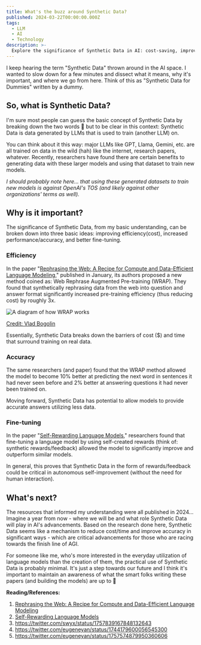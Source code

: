 ```yaml
---
title: What's the buzz around Synthetic Data?
published: 2024-03-22T00:00:00.000Z
tags:
  - LLM
  - AI
  - Technology
description: >-
  Explore the significance of Synthetic Data in AI: cost-saving, improved accuracy, and autonomous fine-tuning for the next leap in machine learning.
---
```

I keep hearing the term "Synthetic Data" thrown around in the AI space. I wanted to slow down for a few minutes and dissect what it means, why it's important, and where we go from here. Think of this as "Synthetic Data for Dummies" written by a dummy.

## So, what is Synthetic Data?
I'm sure most people can guess the basic concept of Synthetic Data by breaking down the two words 🙂 but to be clear in this context: Synthetic Data is data generated by LLMs that is used to train (another LLM) on.

You can think about it this way: major LLMs like GPT, Llama, Gemini, etc. are all trained on data in the wild (hah) like the internet, research papers, whatever. Recently, researchers have found there are certain benefits to generating data with these larger models and using that dataset to train new models.

*I should probably note here... that using these generated datasets to train new models is against OpenAI's TOS (and likely against other organizations' terms as well).*

## Why is it important?
The significance of Synthetic Data, from my basic understanding, can be broken down into three basic ideas: improving efficiency(cost), increased performance/accuracy, and better fine-tuning.
### Efficiency
In the paper "[Rephrasing the Web: A Recipe for Compute and Data-Efficient Language Modeling](https://arxiv.org/abs/2401.16380)," published in January, its authors proposed a new method coined as: Web Rephrase Augmented Pre-training (WRAP).  They found that synthetically rephrasing data from the web into question and answer format significantly increased pre-training efficiency (thus reducing cost) by roughly 3x.

![A diagram of how WRAP works](/images/WRAP_Image.png)
<p class="-mt-8"><a href="https://huggingface.co/blog/vladbogo/rephrasing-the-web">Credit: Vlad Bogolin</a></p>

Essentially, Synthetic Data breaks down the barriers of cost ($) and time that surround training on real data.
### Accuracy
The same researchers (and paper) found that the WRAP method allowed the model to become 10% better at predicting the next word in sentences it had never seen before and 2% better at answering questions it had never been trained on.

Moving forward, Synthetic Data has potential to allow models to provide accurate answers utilizing less data.
### Fine-tuning
In the paper "[Self-Rewarding Language Models](https://arxiv.org/abs/2401.10020)," researchers found that fine-tuning a language model by using self-created rewards (think of: synthetic rewards/feedback) allowed the model to significantly improve and outperform similar models.

In general, this proves that Synthetic Data in the form of rewards/feedback could be critical in autonomous self-improvement (without the need for human interaction).

## What's next?
The resources that informed my understanding were all published in 2024... Imagine a year from now - where we will be and what role Synthetic Data will play in AI's advancements. Based on the research done here, Synthetic Data seems like a mechanism to reduce cost/time and improve accuracy in significant ways - which are critical advancements for those who are racing towards the finish line of AGI.

For someone like me, who's more interested in the everyday utilization of language models than the creation of them, the practical use of Synthetic Data is probably minimal. It's just a step towards our future and I think it's important to maintain an awareness of what the smart folks writing these papers (and building the models) are up to 🙂

**Reading/References:**
1. [Rephrasing the Web: A Recipe for Compute and Data-Efficient Language Modeling](https://arxiv.org/abs/2401.16380)
2. [Self-Rewarding Language Models](https://arxiv.org/abs/2401.10020)
3. https://twitter.com/swyx/status/1757839167848132643
4. https://twitter.com/eugeneyan/status/1744179600056545300
5. https://twitter.com/eugeneyan/status/1757574879950360606